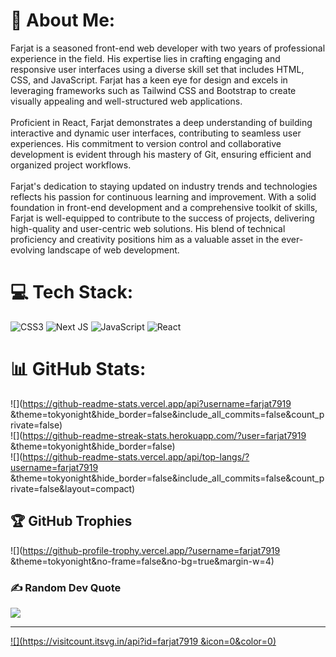 # 💫 About Me:
Farjat is a seasoned front-end web developer with two years of professional experience in the field. His expertise lies in crafting engaging and responsive user interfaces using a diverse skill set that includes HTML, CSS, and JavaScript. Farjat has a keen eye for design and excels in leveraging frameworks such as Tailwind CSS and Bootstrap to create visually appealing and well-structured web applications.<br><br>Proficient in React, Farjat demonstrates a deep understanding of building interactive and dynamic user interfaces, contributing to seamless user experiences. His commitment to version control and collaborative development is evident through his mastery of Git, ensuring efficient and organized project workflows.<br><br>Farjat's dedication to staying updated on industry trends and technologies reflects his passion for continuous learning and improvement. With a solid foundation in front-end development and a comprehensive toolkit of skills, Farjat is well-equipped to contribute to the success of projects, delivering high-quality and user-centric web solutions. His blend of technical proficiency and creativity positions him as a valuable asset in the ever-evolving landscape of web development.


# 💻 Tech Stack:
![CSS3](https://img.shields.io/badge/css3-%231572B6.svg?style=for-the-badge&logo=css3&logoColor=white) ![Next JS](https://img.shields.io/badge/Next-black?style=for-the-badge&logo=next.js&logoColor=white) ![JavaScript](https://img.shields.io/badge/javascript-%23323330.svg?style=for-the-badge&logo=javascript&logoColor=%23F7DF1E) ![React](https://img.shields.io/badge/react-%2320232a.svg?style=for-the-badge&logo=react&logoColor=%2361DAFB)
# 📊 GitHub Stats:
![](https://github-readme-stats.vercel.app/api?username=farjat7919 &theme=tokyonight&hide_border=false&include_all_commits=false&count_private=false)<br/>
![](https://github-readme-streak-stats.herokuapp.com/?user=farjat7919 &theme=tokyonight&hide_border=false)<br/>
![](https://github-readme-stats.vercel.app/api/top-langs/?username=farjat7919 &theme=tokyonight&hide_border=false&include_all_commits=false&count_private=false&layout=compact)

## 🏆 GitHub Trophies
![](https://github-profile-trophy.vercel.app/?username=farjat7919 &theme=tokyonight&no-frame=false&no-bg=true&margin-w=4)

### ✍️ Random Dev Quote
![](https://quotes-github-readme.vercel.app/api?type=horizontal&theme=tokyonight)

---
[![](https://visitcount.itsvg.in/api?id=farjat7919 &icon=0&color=0)](https://visitcount.itsvg.in)

<!-- Proudly created with GPRM ( https://gprm.itsvg.in ) -->
